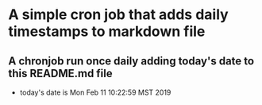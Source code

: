 A simple cron job that adds daily timestamps to markdown file
============================================================
## A chronjob run once daily adding today's date to this README.md file
* today's date is Mon Feb 11 10:22:59 MST 2019
